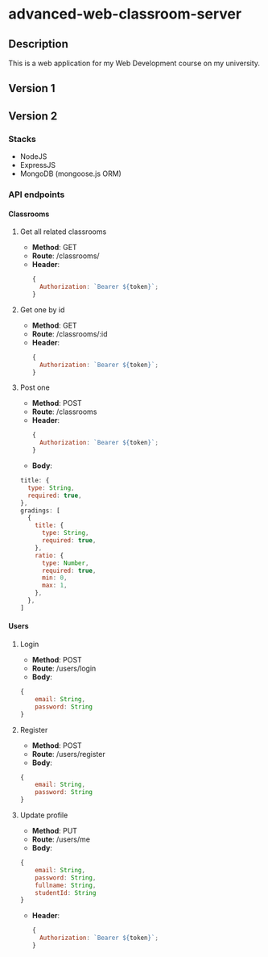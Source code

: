 # advanced-web-classroom-server

## Description

This is a web application for my Web Development course on my university.

## Version 1

## Version 2

### Stacks

- NodeJS
- ExpressJS
- MongoDB (mongoose.js ORM)

### API endpoints

#### Classrooms

1.  Get all related classrooms
    - **Method**: GET
    - **Route**: /classrooms/
    - **Header**:
      ```javascript
      {
        Authorization: `Bearer ${token}`;
      }
      ```
2.  Get one by id
    - **Method**: GET
    - **Route**: /classrooms/:id
    - **Header**:
      ```javascript
      {
        Authorization: `Bearer ${token}`;
      }
      ```
3.  Post one

    - **Method**: POST
    - **Route**: /classrooms
    - **Header**:
      ```javascript
      {
        Authorization: `Bearer ${token}`;
      }
      ```
    - **Body**:

    ```javascript
    title: {
      type: String,
      required: true,
    },
    gradings: [
      {
        title: {
          type: String,
          required: true,
        },
        ratio: {
          type: Number,
          required: true,
          min: 0,
          max: 1,
        },
      },
    ]
    ```

#### Users

1. Login

   - **Method**: POST
   - **Route**: /users/login
   - **Body**:

   ```javascript
   {
       email: String,
       password: String
   }
   ```

2. Register

   - **Method**: POST
   - **Route**: /users/register
   - **Body**:

   ```javascript
   {
       email: String,
       password: String
   }
   ```

3. Update profile

   - **Method**: PUT
   - **Route**: /users/me
   - **Body**:

   ```javascript
   {
       email: String,
       password: String,
       fullname: String,
       studentId: String
   }
   ```

   - **Header**:
     ```javascript
     {
       Authorization: `Bearer ${token}`;
     }
     ```
